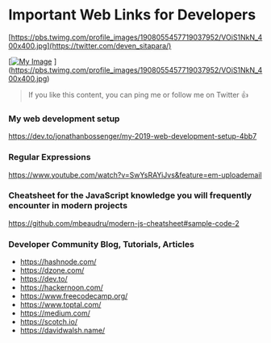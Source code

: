 # Important Web Links for Developers

[https://pbs.twimg.com/profile_images/1908055457719037952/VOiS1NkN_400x400.jpg](https://twitter.com/deven_sitapara/)

[[![My Image]([path/to/image.png](https://pbs.twimg.com/profile_images/1908055457719037952/VOiS1NkN_400x400.jpg))]([https://example.com](https://twitter.com/deven_sitapara))
](https://pbs.twimg.com/profile_images/1908055457719037952/VOiS1NkN_400x400.jpg)


> If you like this content, you can ping me or follow me on Twitter :+1:



### My web development setup
https://dev.to/jonathanbossenger/my-2019-web-development-setup-4bb7

### Regular Expressions
https://www.youtube.com/watch?v=SwYsRAYiJvs&feature=em-uploademail


### Cheatsheet for the JavaScript knowledge you will frequently encounter in modern projects
https://github.com/mbeaudru/modern-js-cheatsheet#sample-code-2


### Developer Community Blog, Tutorials, Articles 
- https://hashnode.com/
- https://dzone.com/
- https://dev.to/
- https://hackernoon.com/
- https://www.freecodecamp.org/
- https://www.toptal.com/
- https://medium.com/
- https://scotch.io/
- https://davidwalsh.name/


